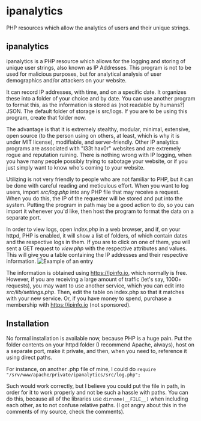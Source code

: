 # ipanalytics
PHP resources which allow the analytics of users and their unique strings.
## ipanalytics

ipanalytics is a PHP resource which allows for the logging and storing of unique user strings, also known as IP Addresses. This program is not to be used for malicious purposes, but for analytical analysis of user demographics and/or attackers on your website.

It can record IP addresses, with time, and on a specific date. It organizes these into a folder of your choice and by date. You can use another program to format this, as the information is stored as (not readable by humans?) JSON. The default folder of storage is src/logs. If you are to be using this program, create that folder now.

The advantage is that it is extremely stealthy, modular, minimal, extensive, open source (to the person using on others, at least, which is why it is under MIT license), modifiable, and server-friendly. Other IP analytics programs are associated with "l33t hax0r" websites and are extremely rogue and reputation ruining. There is nothing wrong with IP logging, when you have many people possibly trying to sabotage your website, or if you just simply want to know who's coming to your website.

Utilizing is not very friendly to people who are not familiar to PHP, but it can be done with careful reading and meticulous effort. When you want to log users, import *src/log.php* into any PHP file that may receive a request. When you do this, the IP of the requester will be stored and put into the system. Putting the program in path may be a good action to do, so you can import it whenever you'd like, then host the program to format the data on a separate port.

In order to view logs, open *index.php* in a web browser, and if, on your httpd, PHP is enabled, it will show a list of folders, of which contain dates and the respective logs in them. If you are to click on one of them, you will sent a GET request to *view.php* with the respective attributes and values. This will give you a table containing the IP addresses and their respective information.
![Example of an entry](https://i.ibb.co/yWgnTX6/2019-05-05-121853-1621x98-scrot.png)

The information is obtained using https://ipinfo.io, which normally is free. However, if you are receiving a large amount of traffic (let's say, 1000+ requests), you may want to use another service, which you can edit into *src/lib/settings.php*. Then, edit the table on index.php so that it matches with your new service. Or, if you have money to spend, purchase a membership with https://ipinfo.io (not sponsored).

 ## Installation

No formal installation is available now, because PHP is a huge pain. Put the folder contents on your httpd folder (I recommend Apache, always), host on a separate port, make it private, and then, when you need to, reference it using direct paths.

For instance, on another .php file of mine, I could do
`require "/srv/www/apache/private/ipanalytics/src/log.php";`
   
Such would work correctly, but I believe you could put the file in path, in order for it to work properly and not be such a hassle with paths. You can do this, because all of the libraries use `dirname(__FILE__)` when including each other, as to not confuse relative paths. (I got angry about this in the comments of my source, check the comments).


 
